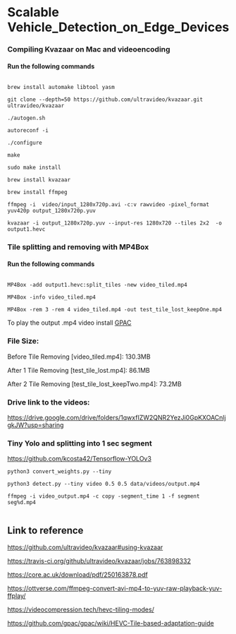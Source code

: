 # Scalable Vehicle_Detection_on_Edge_Devices

### Compiling Kvazaar on Mac and videoencoding

#### Run the following commands


```

brew install automake libtool yasm

git clone --depth=50 https://github.com/ultravideo/kvazaar.git ultravideo/kvazaar

./autogen.sh

autoreconf -i

./configure

make 

sudo make install

brew install kvazaar

brew install ffmpeg

ffmpeg -i  video/input_1280x720p.avi -c:v rawvideo -pixel_format yuv420p output_1280x720p.yuv

kvazaar -i output_1280x720p.yuv --input-res 1280x720 --tiles 2x2  -o output1.hevc

```

### Tile splitting and removing with MP4Box

#### Run the following commands

```

MP4Box -add output1.hevc:split_tiles -new video_tiled.mp4

MP4Box -info video_tiled.mp4

MP4Box -rem 3 -rem 4 video_tiled.mp4 -out test_tile_lost_keepOne.mp4

```

To play the output .mp4 video install [GPAC](https://gpac.wp.imt.fr/downloads/gpac-nightly-builds/)

### File Size:

Before Tile Removing [video_tiled.mp4]: 130.3MB

After 1 Tile Removing [test_tile_lost.mp4]: 86.1MB

After 2 Tile Removing [test_tile_lost_keepTwo.mp4]: 73.2MB

### Drive link to the videos:

https://drive.google.com/drive/folders/1qwxfIZW2QNR2YezJi0GpKXOACnljgkJW?usp=sharing


### Tiny Yolo and splitting into 1 sec segment

https://github.com/kcosta42/Tensorflow-YOLOv3

```
python3 convert_weights.py --tiny 

python3 detect.py --tiny video 0.5 0.5 data/videos/output.mp4

ffmpeg -i video_output.mp4 -c copy -segment_time 1 -f segment seg%d.mp4


```




## Link to reference

https://github.com/ultravideo/kvazaar#using-kvazaar

https://travis-ci.org/github/ultravideo/kvazaar/jobs/763898332

https://core.ac.uk/download/pdf/250163878.pdf

https://ottverse.com/ffmpeg-convert-avi-mp4-to-yuv-raw-playback-yuv-ffplay/

https://videocompression.tech/hevc-tiling-modes/

https://github.com/gpac/gpac/wiki/HEVC-Tile-based-adaptation-guide


